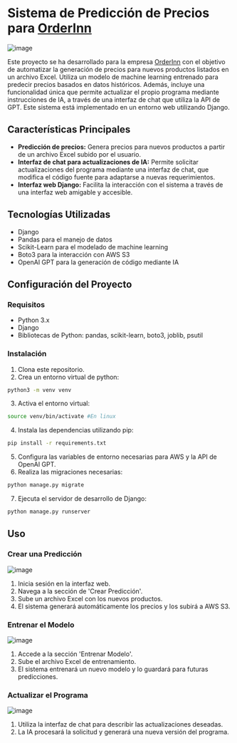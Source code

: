 # Sistema de Predicción de Precios para [OrderInn](https://home.orderinn.com/)
![image](https://github.com/aritzjl/Order-INN-Prices/assets/129123101/90a7c827-b99b-47b2-96c6-b3c0c3a55938)

Este proyecto se ha desarrollado para la empresa [OrderInn](https://home.orderinn.com/) con el objetivo de automatizar la generación de precios para nuevos productos listados en un archivo Excel. Utiliza un modelo de machine learning entrenado para predecir precios basados en datos históricos. Además, incluye una funcionalidad única que permite actualizar el propio programa mediante instrucciones de IA, a través de una interfaz de chat que utiliza la API de GPT. Este sistema está implementado en un entorno web utilizando Django.

## Características Principales

- **Predicción de precios:** Genera precios para nuevos productos a partir de un archivo Excel subido por el usuario.
- **Interfaz de chat para actualizaciones de IA:** Permite solicitar actualizaciones del programa mediante una interfaz de chat, que modifica el código fuente para adaptarse a nuevas requerimientos.
- **Interfaz web Django:** Facilita la interacción con el sistema a través de una interfaz web amigable y accesible.

## Tecnologías Utilizadas

- Django
- Pandas para el manejo de datos
- Scikit-Learn para el modelado de machine learning
- Boto3 para la interacción con AWS S3
- OpenAI GPT para la generación de código mediante IA

## Configuración del Proyecto

### Requisitos

- Python 3.x
- Django
- Bibliotecas de Python: pandas, scikit-learn, boto3, joblib, psutil

### Instalación

1. Clona este repositorio.
2. Crea un entorno virtual de python:
 ```bash
python3 -m venv venv
```
3. Activa el entorno virtual:
```bash
source venv/bin/activate #En linux
```   
4. Instala las dependencias utilizando pip:

```bash
pip install -r requirements.txt
```

5. Configura las variables de entorno necesarias para AWS y la API de OpenAI GPT.
6. Realiza las migraciones necesarias:

```bash
python manage.py migrate
```

7. Ejecuta el servidor de desarrollo de Django:

```bash
python manage.py runserver
```

## **Uso**

### **Crear una Predicción**
![image](https://github.com/aritzjl/Order-INN-Prices/assets/129123101/cd297b5b-3b57-4fce-abc1-8ca369a70039)

1. Inicia sesión en la interfaz web.
2. Navega a la sección de 'Crear Predicción'.
3. Sube un archivo Excel con los nuevos productos.
4. El sistema generará automáticamente los precios y los subirá a AWS S3.

### **Entrenar el Modelo**
![image](https://github.com/aritzjl/Order-INN-Prices/assets/129123101/80a0ba99-9f91-43ca-9e29-43fa39df0a10)

1. Accede a la sección 'Entrenar Modelo'.
2. Sube el archivo Excel de entrenamiento.
3. El sistema entrenará un nuevo modelo y lo guardará para futuras predicciones.

### **Actualizar el Programa**
![image](https://github.com/aritzjl/Order-INN-Prices/assets/129123101/d2acf994-fa54-445f-85e0-4c25a97412cd)

1. Utiliza la interfaz de chat para describir las actualizaciones deseadas.
2. La IA procesará la solicitud y generará una nueva versión del programa.
